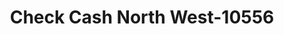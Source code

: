 ---
f_zip-code: 97071
f_state-code: OR
title: Check Cash North West-10556
f_phone: 503-981-5202
f_city-only: Woodburn
f_address: 1088 North Pacific Highway Woodburn
f_location-unique-id: '10556'
slug: check-cash-north-west-10556
updated-on: '2024-05-30T13:46:58.046Z'
created-on: '2024-05-30T13:36:59.803Z'
published-on: '2024-05-30T13:54:32.469Z'
f_city-state: cms/city/woodburn-or.md
f_company: cms/company/check-cash-north-west.md
f_state: cms/state/oregon.md
layout: '[payday-loan].html'
tags: payday-loan
---